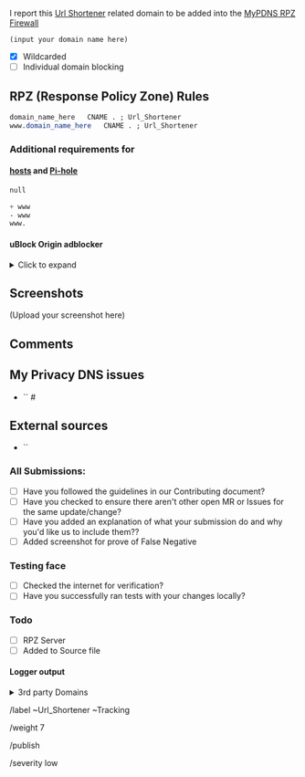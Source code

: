 I report this [Url Shortener][catinfo] related domain to be added into the [MyPDNS RPZ Firewall][mpdrf]

```
(input your domain name here)
```

- [X] Wildcarded
- [ ] Individual domain blocking

## RPZ (Response Policy Zone) Rules

```css
domain_name_here   CNAME . ; Url_Shortener
www.domain_name_here   CNAME . ; Url_Shortener
```

### Additional requirements for

#### [hosts] and [Pi-hole]

```css
null
```

```css
+ www
- www
www.
```

#### uBlock Origin adblocker
<details><summary>Click to expand</summary>

```css
N/A
```

</details>

## Screenshots
(Upload your screenshot here)

## Comments
<!-- Comments such as specific URL to view contents -->

## My Privacy DNS issues
- `` #

## External sources
<!-- if you took this domain from other board -->
- ``

### All Submissions:
- [ ] Have you followed the guidelines in our Contributing document?
- [ ] Have you checked to ensure there aren't other open MR or Issues for the same update/change?
- [ ] Have you added an explanation of what your submission do and why you'd like us to include them??
- [ ] Added screenshot for prove of False Negative

### Testing face
- [ ] Checked the internet for verification?
- [ ] Have you successfully ran tests with your changes locally?

### Todo
- [ ] RPZ Server
- [ ] Added to Source file

#### Logger output

<details><summary>3rd party Domains</summary>

```css
N/A
```

</details>

[catinfo]: http://mypdns.org
[FN]: https://mypdns.org/MypDNS/support/-/wikis/False-Negative "About False Positive"
[hosts]: https://mypdns.org/mypdns/support/-/wikis/dns/DnsHosts "Hosts files a outdated blacklist format"
[issue]: https://mypdns.org/my-privacy-dns/matrix/-/issues "My Privacy DNS Domain records"
[mpdrf]: https://mypdns.org/my-privacy-dns/matrix/ "My Privacy DNS RPZ Firewall Filter"
[MR]: https://mypdns.org/my-privacy-dns/matrix/-/merge_requests "My Privacy DNS Merge Requests"
[Pi-hole]: https://mypdns.org/my-privacy-dns/matrix/-/blob/master/source/porn_filters/README.md#pi-hole "What is Pi-hole and it limitations"
[screenshot]: https://mypdns.org/MypDNS/support/-/wikis/Screenshot "What is a screenshot"

/label ~Url_Shortener ~Tracking

/weight 7

/publish

/severity low
